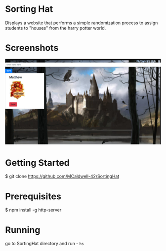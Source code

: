 # Sorting Hat
Displays a website that performs a simple randomization process to assign students to "houses" from the harry potter world. 

# Screenshots

![SortingHatScreenshot](https://raw.githubusercontent.com/MCaldwell-42/SortingHat/master/house%20pics/SortingScreenshot.png)

# Getting Started

$ git clone https://github.com/MCaldwell-42/SortingHat

# Prerequisites
$ npm install -g http-server

# Running
 go to SortingHat directory
 and run - 
 ``
 hs
 ``